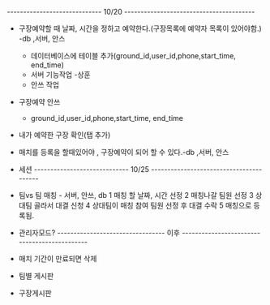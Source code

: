 ----------------------------- 10/20 ----------------------------------------
* 구장예약할 때 날짜, 시간을 정하고 예약한다.(구장목록에 예약자 목록이 있어야함.)  -db ,서버, 안스
  * 데이터베이스에 테이블 추가(ground_id,user_id,phone,start_time, end_time)
  * 서버 기능작업 -상훈
  * 안쓰 작업
  
* 구장예약 안쓰 
  * ground_id,user_id,phone,start_time, end_time
  
* 내가 예약한 구장 확인(탭 추가)

* 매치를 등록을 할때있어야 , 구장예약이 되어 할 수 있다.-db ,서버, 안스

* 세션
----------------------------- 10/25 ----------------------------------------
* 팀vs 팀 매칭 - 서버, 안쓰, db
  1 매칭 할 날짜, 시간 선정
  2 매칭나갈 팀원 선정 
  3 상대팀 골라서 대결 신청
  4 상대팀이 매칭 참여 팀원 선정 후 대결 수락
  5 매칭으로 등록됨.
  
* 관리자모드? 
--------------------------------- 이후 ---------------------------------------------

* 매치 기간이 만료되면 삭제

* 팀별 게시판

* 구장게시판


